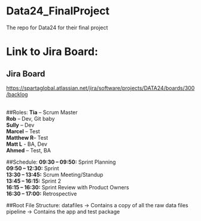 
# Data24_FinalProject
The repo for Data24 for their final project <br>


Link to Jira Board:<br/>
=======
## Jira Board

https://spartaglobal.atlassian.net/jira/software/projects/DATA24/boards/300/backlog
<br><br>

##Roles:
**Tia** – Scrum Master<br/>
**Rob** – Dev, Git baby<br/>
**Sully** – Dev<br/>
**Marcel** – Test<br/>
**Matthew R**– Test<br/>
**Matt L** - BA, Dev<br/>
**Ahmed** – Test, BA<br/>


##Schedule:
**09:30 – 09:50:** Sprint Planning<br/>
**09:50 – 12:30:** Sprint<br/>
**13:30 – 13:45:** Scrum Meeting/Standup<br/>
**13:45 – 16:15:** Sprint 2<br/>
**16:15 – 16:30:** Sprint Review with Product Owners<br/>
**16:30 – 17:00:** Retrospective<br/>


##Root File Structure:
datafiles -> Contains a copy of all the raw data files
pipeline -> Contains the app and test package



